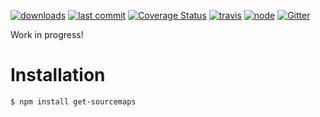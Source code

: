 [![downloads](https://img.shields.io/npm/dt/get-sourcemaps.svg?logo=npm)](https://www.npmjs.com/package/get-sourcemaps) [![last commit](https://img.shields.io/github/last-commit/ehmicky/get-sourcemaps.svg?logo=github&logoColor=white)](https://github.com/ehmicky/get-sourcemaps/graphs/contributors) [![Coverage Status](https://img.shields.io/codecov/c/github/ehmicky/get-sourcemaps.svg?label=test%20coverage&logo=codecov)](https://codecov.io/gh/ehmicky/get-sourcemaps) [![travis](https://img.shields.io/travis/ehmicky/get-sourcemaps/master.svg?logo=travis)](https://travis-ci.org/ehmicky/get-sourcemaps/builds) [![node](https://img.shields.io/node/v/get-sourcemaps.svg?logo=node.js)](#) [![Gitter](https://img.shields.io/gitter/room/ehmicky/get-sourcemaps.svg?logo=gitter)](https://gitter.im/ehmicky/get-sourcemaps)

Work in progress!

# Installation

```bash
$ npm install get-sourcemaps
```
